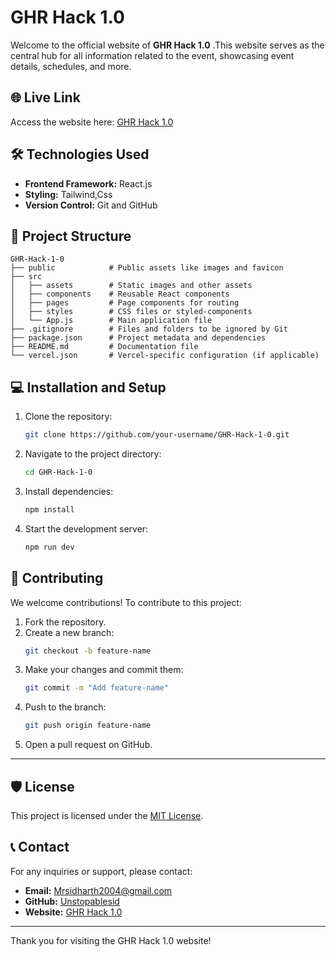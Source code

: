 # GHR Hack 1.0

Welcome to the official website of **GHR Hack 1.0** .This website serves as the central hub for all information related to the event, showcasing event details, schedules, and more.

## 🌐 Live Link
Access the website here: [GHR Hack 1.0](https://ghr-hack-1-0.vercel.app/)

## 🛠️ Technologies Used

- **Frontend Framework:** React.js
- **Styling:** Tailwind,Css
- **Version Control:** Git and GitHub

## 📂 Project Structure

```
GHR-Hack-1-0
├── public            # Public assets like images and favicon
├── src
│   ├── assets        # Static images and other assets
│   ├── components    # Reusable React components
│   ├── pages         # Page components for routing
│   ├── styles        # CSS files or styled-components
│   └── App.js        # Main application file
├── .gitignore        # Files and folders to be ignored by Git
├── package.json      # Project metadata and dependencies
├── README.md         # Documentation file
└── vercel.json       # Vercel-specific configuration (if applicable)
```


## 💻 Installation and Setup

1. Clone the repository:
   ```bash
   git clone https://github.com/your-username/GHR-Hack-1-0.git
   ```

2. Navigate to the project directory:
   ```bash
   cd GHR-Hack-1-0
   ```

3. Install dependencies:
   ```bash
   npm install
   ```

4. Start the development server:
   ```bash
   npm run dev
   ```


## 🤝 Contributing

We welcome contributions! To contribute to this project:

1. Fork the repository.
2. Create a new branch:
   ```bash
   git checkout -b feature-name
   ```
3. Make your changes and commit them:
   ```bash
   git commit -m "Add feature-name"
   ```
4. Push to the branch:
   ```bash
   git push origin feature-name
   ```
5. Open a pull request on GitHub.

---

## 🛡️ License

This project is licensed under the [MIT License](LICENSE).

## 📞 Contact

For any inquiries or support, please contact:
- **Email:** Mrsidharth2004@gmail.com
- **GitHub:** [Unstopablesid](https://github.com/unstopablesid)
- **Website:** [GHR Hack 1.0](https://ghr-hack-1-0.vercel.app/)

---

Thank you for visiting the GHR Hack 1.0 website!

